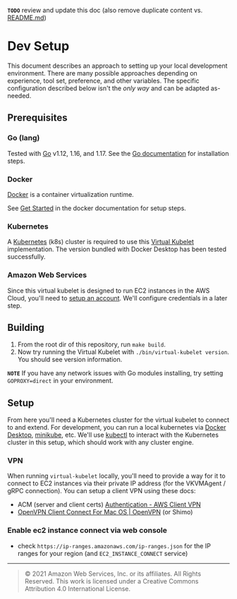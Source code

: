 **`TODO`** review and update this doc (also remove duplicate content vs. [README.md](../README.md))

# Dev Setup
This document describes an approach to setting up your local development environment.  There are many possible approaches depending on experience, tool set, preference, and other variables.  The specific configuration described below isn't the _only way_ and can be adapted as-needed.

## Prerequisites

### Go (lang)
Tested with [Go](https://golang.org) v1.12, 1.16, and 1.17. See the [Go documentation](https://golang.org/doc/install) for installation steps.

### Docker
[Docker](https://www.docker.com/) is a container virtualization runtime.

See [Get Started](https://www.docker.com/get-started) in the docker documentation for setup steps.

### Kubernetes
A [Kubernetes](https://kubernetes.io/) (k8s) cluster is required to use this [Virtual Kubelet](https://github.com/virtual-kubelet/virtual-kubelet) implementation.  The version bundled with Docker Desktop has been tested successfully.

### Amazon Web Services
Since this virtual kubelet is designed to run EC2 instances in the AWS Cloud, you'll need to [setup an account](https://aws.amazon.com/free).  We'll configure credentials in a later step.

## Building
1. From the root dir of this repository, run `make build`.
2. Now try running the Virtual Kubelet with `./bin/virtual-kubelet version`.  You should see version information.

**`NOTE`** If you have any network issues with Go modules installing, try setting `GOPROXY=direct` in your environment.

## Setup
From here you'll need a Kubernetes cluster for the virtual kubelet to connect to and extend.  For development, you can run a local kubernetes via [Docker Desktop](https://docs.docker.com/desktop/kubernetes/), [minikube](https://minikube.sigs.k8s.io/docs/start/), etc.  We'll use [kubectl](https://kubernetes.io/docs/reference/kubectl/overview/) to interact with the Kubernetes cluster in this setup, which should work with any cluster engine.

### VPN
When running `virtual-kubelet` locally, you'll need to provide a way for it to connect to EC2 instances via their private IP address (for the VKVMAgent / gRPC connection).  You can setup a client VPN using these docs:

- ACM (server and client certs) [Authentication - AWS Client VPN](https://docs.aws.amazon.com/vpn/latest/clientvpn-admin/client-authentication.html#mutual)
- [OpenVPN Client Connect For Mac OS | OpenVPN](https://openvpn.net/client-connect-vpn-for-mac-os/) (or Shimo)

### Enable ec2 instance connect via web console
- check `https://ip-ranges.amazonaws.com/ip-ranges.json` for the IP ranges for your region (and `EC2_INSTANCE_CONNECT` service)

---
> © 2021 Amazon Web Services, Inc. or its affiliates. All Rights Reserved.
This work is licensed under a Creative Commons Attribution 4.0 International License.
